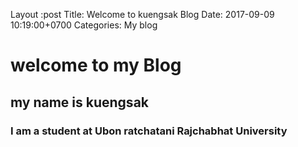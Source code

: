 Layout :post
Title: Welcome to kuengsak Blog
Date: 2017-09-09 10:19:00+0700
Categories: My blog
# welcome to my Blog
## my name is kuengsak
### I am a student at Ubon ratchatani Rajchabhat University
